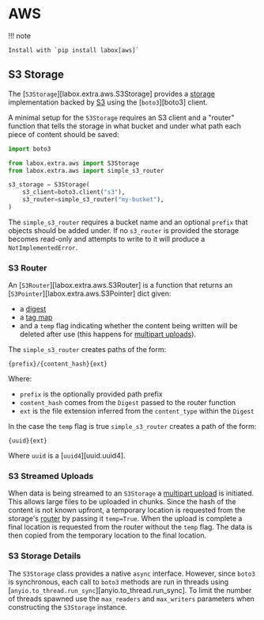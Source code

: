 # AWS

!!! note

    Install with `pip install labox[aws]`

## S3 Storage

The [`S3Storage`][labox.extra.aws.S3Storage] provides a
[storage](../concepts/storages.md) implementation backed by
[S3](https://aws.amazon.com/s3/) using the [`boto3`][boto3] client.

A minimal setup for the `S3Storage` requires an S3 client and a "router" function that
tells the storage in what bucket and under what path each piece of content should be
saved:

```python
import boto3

from labox.extra.aws import S3Storage
from labox.extra.aws import simple_s3_router

s3_storage = S3Storage(
    s3_client=boto3.client("s3"),
    s3_router=simple_s3_router("my-bucket"),
)
```

The `simple_s3_router` requires a bucket name and an optional `prefix` that objects
should be added under. If no `s3_router` is provided the storage becomes read-only and
attempts to write to it will produce a `NotImplementedError`.

### S3 Router

An [`S3Router`][labox.extra.aws.S3Router] is a function that returns an
[`S3Pointer`][labox.extra.aws.S3Pointer] dict given:

- a [digest](../concepts/storages.md#content-digest)
- a [tag map](../concepts/storages.md#storage-tags)
- and a `temp` flag indicating whether the content being written will be deleted after
    use (this happens for [multipart uploads](#s3-multipart-uploads)).

The `simple_s3_router` creates paths of the form:

```
{prefix}/{content_hash}{ext}
```

Where:

- `prefix` is the optionally provided path prefix
- `content_hash` comes from the `Digest` passed to the router function
- `ext` is the file extension inferred from the `content_type` within the `Digest`

In the case the `temp` flag is true `simple_s3_router` creates a path of the form:

```
{uuid}{ext}
```

Where `uuid` is a [`uuid4`][uuid.uuid4].

### S3 Streamed Uploads

When data is being streamed to an `S3Storage` a
[multipart upload](https://docs.aws.amazon.com/AmazonS3/latest/userguide/mpuoverview.html)
is initiated. This allows large files to be uploaded in chunks. Since the hash of the
content is not known upfront, a temporary location is requested from the storage's
[router](#s3-router) by passing it `temp=True`. When the upload is complete a final
location is requested from the router without the `temp` flag. The data is then copied
from the temporary location to the final location.

### S3 Storage Details

The `S3Storage` class provides a native `async` interface. However, since `boto3` is
synchronous, each call to `boto3` methods are run in threads using
[`anyio.to_thread.run_sync`][anyio.to_thread.run_sync]. To limit the number of threads
spawned use the `max_readers` and `max_writers` parameters when constructing the
`S3Storage` instance.

